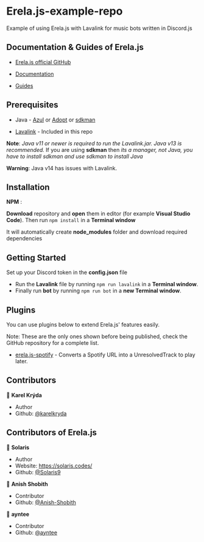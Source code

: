 # Erela.js-example-repo
Example of using Erela.js with Lavalink for music bots written in Discord.js

## Documentation & Guides of Erela.js

- [Erela.js official GitHub](https://github.com/Solaris9/erela.js/ "Erela.js GitHub")

- [Documentation](http://projects.solaris.codes/erelajs/docs/gettingstarted.html "Erela.js Documentation")

- [Guides](http://projects.solaris.codes/erelajs/guides/introduction.html "Erela.js Guides")

## Prerequisites

- Java - [Azul](https://www.azul.com/downloads/zulu-community/?architecture=x86-64-bit&package=jdk "Download Azul OpenJDK") or [Adopt](https://adoptopenjdk.net/ "Download Adopt OpenJDK") or [sdkman](https://sdkman.io/install "Download sdkman")

- [Lavalink](https://ci.fredboat.com/viewLog.html?buildId=lastSuccessful&buildTypeId=Lavalink_Build&tab=artifacts&guest=1 "Download Lavalink") - Included in this repo

**Note**: _Java v11 or newer is required to run the Lavalink.jar. Java v13 is recommended._ If you are using **sdkman** then _its a manager, not Java, you have to install sdkman and use sdkman to install Java_

**Warning**: Java v14 has issues with Lavalink.

## Installation

**NPM** :

**Download** repository and **open** them in editor (for example **Visual Studio Code**). Then run `npm install` in a **Terminal window**

It will automatically create **node_modules** folder and download required dependencies

## Getting Started

Set up your Discord token in the **config.json** file

- Run the **Lavalink** file by running `npm run lavalink` in a **Terminal window**.
- Finally run **bot** by running `npm run bot` in a **new Terminal window**.

## Plugins

You can use plugins below to extend Erela.js' features easily.

Note: These are the only ones shown before being published, check the GitHub repository for a complete list.

- [erela.js-spotify](https://github.com/Solaris9/erela.js-spotify) - Converts a Spotify URL into a UnresolvedTrack to play later.


## Contributors

👤 **Karel Krýda**

- Author
- Github: [@karelkryda](https://github.com/karelkryda)

## Contributors of Erela.js

👤 **Solaris**

- Author
- Website: <https://solaris.codes/>
- Github: [@Solaris9](https://github.com/Solaris9)

👤 **Anish Shobith**

- Contributor
- Github: [@Anish-Shobith](https://github.com/Anish-Shobith)

👤 **ayntee**

- Contributor
- Github: [@ayntee](https://github.com/ayntee)
